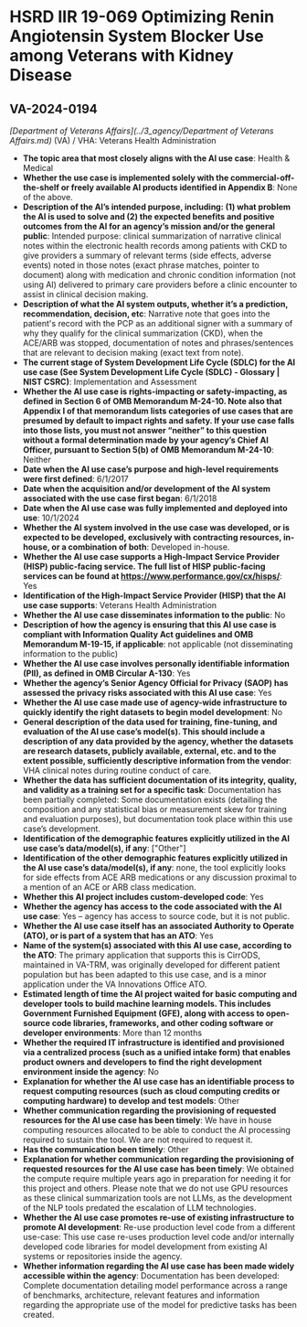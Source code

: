 # HSRD IIR 19-069 Optimizing Renin Angiotensin System Blocker Use among Veterans with Kidney Disease
## VA-2024-0194
_[Department of Veterans Affairs](../3_agency/Department of Veterans Affairs.md)_ (VA) / VHA: Veterans Health Administration


+ **The topic area that most closely aligns with the AI use case**: Health & Medical
+ **Whether the use case is implemented solely with the commercial-off-the-shelf or freely available AI products identified in Appendix B**: None of the above.
+ **Description of the AI’s intended purpose, including: (1) what problem the AI is used to solve and (2) the expected benefits and positive outcomes from the AI for an agency’s mission and/or the general public**: Intended purpose: clinical summarization of narrative clinical notes within the electronic health records among patients with CKD to give providers a summary of relevant terms (side effects, adverse events) noted in those notes (exact phrase matches, pointer to document) along with medication and chronic condition information (not using AI) delivered to primary care providers before a clinic encounter to assist in clinical decision making.
+ **Description of what the AI system outputs, whether it’s a prediction, recommendation, decision, etc**: Narrative note that goes into the patient's record with the PCP as an additional signer with a summary of why they qualify for the clinical summarization (CKD), when the ACE/ARB was stopped, documentation of notes and phrases/sentences that are relevant to decision making (exact text from note).
+ **The current stage of System Development Life Cycle (SDLC) for the AI use case (See System Development Life Cycle (SDLC) - Glossary | NIST CSRC)**: Implementation and Assessment
+ **Whether the AI use case is rights-impacting or safety-impacting, as defined in Section 6 of OMB Memorandum M-24-10. Note also that Appendix I of that memorandum lists categories of use cases that are presumed by default to impact rights and safety. If your use case falls into those lists, you must not answer “neither” to this question without a formal determination made by your agency’s Chief AI Officer, pursuant to Section 5(b) of OMB Memorandum M-24-10**: Neither
+ **Date when the AI use case’s purpose and high-level requirements were first defined**: 6/1/2017
+ **Date when the acquisition and/or development of the AI system associated with the use case first began**: 6/1/2018
+ **Date when the AI use case was fully implemented and deployed into use**: 10/1/2024
+ **Whether the AI system involved in the use case was developed, or is expected to be developed, exclusively with contracting resources, in-house, or a combination of both**: Developed in-house.
+ **Whether the AI use case supports a High-Impact Service Provider (HISP) public-facing service. The full list of HISP public-facing services can be found at https://www.performance.gov/cx/hisps/**: Yes
+ **Identification of the High-Impact Service Provider (HISP) that the AI use case supports**: Veterans Health Administration
+ **Whether the AI use case disseminates information to the public**: No
+ **Description of how the agency is ensuring that this AI use case is compliant with Information Quality Act guidelines and OMB Memorandum M-19-15, if applicable**: not applicable (not disseminating information to the public)
+ **Whether the AI use case involves personally identifiable information (PII), as defined in OMB Circular A-130**: Yes
+ **Whether the agency’s Senior Agency Official for Privacy (SAOP) has assessed the privacy risks associated with this AI use case**: Yes
+ **Whether the AI use case made use of agency-wide infrastructure to quickly identify the right datasets to begin model development**: No
+ **General description of the data used for training, fine-tuning, and evaluation of the AI use case’s model(s). This should include a description of any data provided by the agency, whether the datasets are research datasets, publicly available, external, etc. and to the extent possible, sufficiently descriptive information from the vendor**: VHA clinical notes during routine conduct of care.
+ **Whether the data has sufficient documentation of its integrity, quality, and validity as a training set for a specific task**: Documentation has been partially completed: Some documentation exists (detailing the composition and any statistical bias or measurement skew for training and evaluation purposes), but documentation took place within this use case’s development.
+ **Identification of the demographic features explicitly utilized in the AI use case’s data/model(s), if any**: ["Other"]
+ **Identification of the other demographic features explicitly utilized in the AI use case’s data/model(s), if any**: none, the tool explicitly looks for side effects from ACE ARB medications or any discussion proximal to a mention of an ACE or ARB class medication.
+ **Whether this AI project includes custom-developed code**: Yes
+ **Whether the agency has access to the code associated with the AI use case**: Yes – agency has access to source code, but it is not public.
+ **Whether the AI use case itself has an associated Authority to Operate (ATO), or is part of a system that has an ATO**: Yes
+ **Name of the system(s) associated with this AI use case, according to the ATO**: The primary application that supports this is CirrODS, maintained in VA-TRM, was originally developed for different patient population but has been adapted to this use case, and is a minor application under the VA Innovations Office ATO.
+ **Estimated length of time the AI project waited for basic computing and developer tools to build machine learning models. This includes Government Furnished Equipment (GFE), along with access to open-source code libraries, frameworks, and other coding software or developer environments**: More than 12 months
+ **Whether the required IT infrastructure is identified and provisioned via a centralized process (such as a unified intake form) that enables product owners and developers to find the right development environment inside the agency**: No
+ **Explanation for whether the AI use case has an identifiable process to request computing resources (such as cloud computing credits or computing hardware) to develop and test models**: Other
+ **Whether communication regarding the provisioning of requested resources for the AI use case has been timely**: We have in house computing resources allocated to be able to conduct the AI processing required to sustain the tool.  We are not required to request it.
+ **Has the communication been timely**: Other
+ **Explanation for whether communication regarding the provisioning of requested resources for the AI use case has been timely**: We obtained the compute require multiple years ago in preparation for needing it for this project and others.  Please note that we do not use GPU resources as these clinical summarization tools are not LLMs, as the development of the NLP tools predated the escalation of LLM technologies.
+ **Whether the AI use case promotes re-use of existing infrastructure to promote AI development**: Re-use production level code from a different use-case: This use case re-uses production level code and/or internally developed code libraries for model development from existing AI systems or repositories inside the agency.
+ **Whether information regarding the AI use case has been made widely accessible within the agency**: Documentation has been developed: Complete documentation detailing model performance across a range of benchmarks, architecture, relevant features and information regarding the appropriate use of the model for predictive tasks has been created.